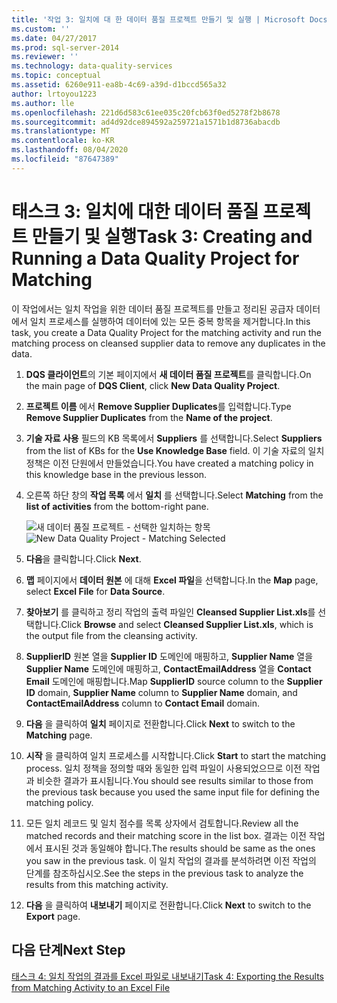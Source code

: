 ```yaml
---
title: '작업 3: 일치에 대 한 데이터 품질 프로젝트 만들기 및 실행 | Microsoft Docs'
ms.custom: ''
ms.date: 04/27/2017
ms.prod: sql-server-2014
ms.reviewer: ''
ms.technology: data-quality-services
ms.topic: conceptual
ms.assetid: 6260e911-ea8b-4c69-a39d-d1bccd565a32
author: lrtoyou1223
ms.author: lle
ms.openlocfilehash: 221d6d583c61ee035c20fcb63f0ed5278f2b8678
ms.sourcegitcommit: ad4d92dce894592a259721a1571b1d8736abacdb
ms.translationtype: MT
ms.contentlocale: ko-KR
ms.lasthandoff: 08/04/2020
ms.locfileid: "87647389"
---
```

# <a name="task-3-creating-and-running-a-data-quality-project-for-matching"></a><span data-ttu-id="8ba9a-102">태스크 3: 일치에 대한 데이터 품질 프로젝트 만들기 및 실행</span><span class="sxs-lookup"><span data-stu-id="8ba9a-102">Task 3: Creating and Running a Data Quality Project for Matching</span></span>
  <span data-ttu-id="8ba9a-103">이 작업에서는 일치 작업을 위한 데이터 품질 프로젝트를 만들고 정리된 공급자 데이터에서 일치 프로세스를 실행하여 데이터에 있는 모든 중복 항목을 제거합니다.</span><span class="sxs-lookup"><span data-stu-id="8ba9a-103">In this task, you create a Data Quality Project for the matching activity and run the matching process on cleansed supplier data to remove any duplicates in the data.</span></span>

1.  <span data-ttu-id="8ba9a-104">**DQS 클라이언트**의 기본 페이지에서 **새 데이터 품질 프로젝트**를 클릭합니다.</span><span class="sxs-lookup"><span data-stu-id="8ba9a-104">On the main page of **DQS Client**, click **New Data Quality Project**.</span></span>

2.  <span data-ttu-id="8ba9a-105">**프로젝트 이름** 에서 **Remove Supplier Duplicates**를 입력합니다.</span><span class="sxs-lookup"><span data-stu-id="8ba9a-105">Type **Remove Supplier Duplicates** from the **Name of the project**.</span></span>

3.  <span data-ttu-id="8ba9a-106">**기술 자료 사용** 필드의 KB 목록에서 **Suppliers** 를 선택합니다.</span><span class="sxs-lookup"><span data-stu-id="8ba9a-106">Select **Suppliers** from the list of KBs for the **Use Knowledge Base** field.</span></span> <span data-ttu-id="8ba9a-107">이 기술 자료의 일치 정책은 이전 단원에서 만들었습니다.</span><span class="sxs-lookup"><span data-stu-id="8ba9a-107">You have created a matching policy in this knowledge base in the previous lesson.</span></span>

4.  <span data-ttu-id="8ba9a-108">오른쪽 하단 창의 **작업 목록** 에서 **일치** 를 선택합니다.</span><span class="sxs-lookup"><span data-stu-id="8ba9a-108">Select **Matching** from the **list of activities** from the bottom-right pane.</span></span>

     <span data-ttu-id="8ba9a-109">![새 데이터 품질 프로젝트 - 선택한 일치하는 항목](../../2014/tutorials/media/et-creatingandrunningadqpformatching.jpg "새 데이터 품질 프로젝트 - 선택한 일치하는 항목")</span><span class="sxs-lookup"><span data-stu-id="8ba9a-109">![New Data Quality Project - Matching Selected](../../2014/tutorials/media/et-creatingandrunningadqpformatching.jpg "New Data Quality Project - Matching Selected")</span></span>

5.  <span data-ttu-id="8ba9a-110">**다음**을 클릭합니다.</span><span class="sxs-lookup"><span data-stu-id="8ba9a-110">Click **Next**.</span></span>

6.  <span data-ttu-id="8ba9a-111">**맵** 페이지에서 **데이터 원본** 에 대해 **Excel 파일**을 선택합니다.</span><span class="sxs-lookup"><span data-stu-id="8ba9a-111">In the **Map** page, select **Excel File** for **Data Source**.</span></span>

7.  <span data-ttu-id="8ba9a-112">**찾아보기** 를 클릭하고 정리 작업의 출력 파일인 **Cleansed Supplier List.xls**를 선택합니다.</span><span class="sxs-lookup"><span data-stu-id="8ba9a-112">Click **Browse** and select **Cleansed Supplier List.xls**, which is the output file from the cleansing activity.</span></span>

8.  <span data-ttu-id="8ba9a-113">**SupplierID** 원본 열을 **Supplier ID** 도메인에 매핑하고, **Supplier Name** 열을 **Supplier Name** 도메인에 매핑하고, **ContactEmailAddress** 열을 **Contact Email** 도메인에 매핑합니다.</span><span class="sxs-lookup"><span data-stu-id="8ba9a-113">Map **SupplierID** source column to the **Supplier ID** domain, **Supplier Name** column to **Supplier Name** domain, and **ContactEmailAddress** column to **Contact Email** domain.</span></span>

9. <span data-ttu-id="8ba9a-114">**다음** 을 클릭하여 **일치** 페이지로 전환합니다.</span><span class="sxs-lookup"><span data-stu-id="8ba9a-114">Click **Next** to switch to the **Matching** page.</span></span>

10. <span data-ttu-id="8ba9a-115">**시작** 을 클릭하여 일치 프로세스를 시작합니다.</span><span class="sxs-lookup"><span data-stu-id="8ba9a-115">Click **Start** to start the matching process.</span></span> <span data-ttu-id="8ba9a-116">일치 정책을 정의할 때와 동일한 입력 파일이 사용되었으므로 이전 작업과 비슷한 결과가 표시됩니다.</span><span class="sxs-lookup"><span data-stu-id="8ba9a-116">You should see results similar to those from the previous task because you used the same input file for defining the matching policy.</span></span>

11. <span data-ttu-id="8ba9a-117">모든 일치 레코드 및 일치 점수를 목록 상자에서 검토합니다.</span><span class="sxs-lookup"><span data-stu-id="8ba9a-117">Review all the matched records and their matching score in the list box.</span></span> <span data-ttu-id="8ba9a-118">결과는 이전 작업에서 표시된 것과 동일해야 합니다.</span><span class="sxs-lookup"><span data-stu-id="8ba9a-118">The results should be same as the ones you saw in the previous task.</span></span> <span data-ttu-id="8ba9a-119">이 일치 작업의 결과를 분석하려면 이전 작업의 단계를 참조하십시오.</span><span class="sxs-lookup"><span data-stu-id="8ba9a-119">See the steps in the previous task to analyze the results from this matching activity.</span></span>

12. <span data-ttu-id="8ba9a-120">**다음** 을 클릭하여 **내보내기** 페이지로 전환합니다.</span><span class="sxs-lookup"><span data-stu-id="8ba9a-120">Click **Next** to switch to the **Export** page.</span></span>

## <a name="next-step"></a><span data-ttu-id="8ba9a-121">다음 단계</span><span class="sxs-lookup"><span data-stu-id="8ba9a-121">Next Step</span></span>
 [<span data-ttu-id="8ba9a-122">태스크 4: 일치 작업의 결과를 Excel 파일로 내보내기</span><span class="sxs-lookup"><span data-stu-id="8ba9a-122">Task 4: Exporting the Results from Matching Activity to an Excel File</span></span>](../../2014/tutorials/task-4-exporting-the-results-from-matching-activity-to-an-excel-file.md)


